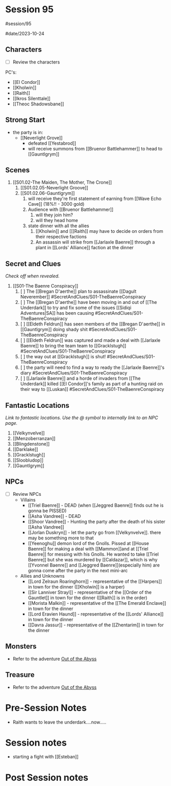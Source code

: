 # Session 95
#session/95

#date/2023-10-24
## Characters

- [ ]  Review the characters

PC's:
- [[El Condor]]
- [[Kholwin]]
- [[Raith]]
- [[Ikros Silenttale]]
- [[Theoc Shadowsbane]]

## Strong Start
- the party is in:
    - [[Neverlight Grove]]
        - defeated [[Yestabrod]]
        - will receive summons from [[Bruenor Battlehammer]] to head to [[Gauntlgrym]]

## Scenes
1. [[S01.02-The Maiden, The Mother, The Crone]]
    1. [[S01.02.05-Neverlight Groove]]
    2. [[S01.02.06-Gauntlgrym]]
        1. will receive they're first statement of earning from [[Wave Echo Cave]] (18%!! - 3000 gold)
        2. Audience with [[Bruenor Battlehammer]]
            1. will they join him?
            2. will they head home
        3. state dinner with all the allies
            1. [[Kholwin]] and [[[Raith]] may have to decide on orders from their respective factions
            2. An assassin will strike from [[Jarlaxle Baenre]] through a plant in [[Lords' Alliance]] faction at the dinner



## Secret and Clues

*Check off when revealed.*

1. [[S01-The Baenre Conspiracy]]
    1. [ ] The [[Bregan D'aerthe]] plan to assassinate [[Dagult Neverember]] #SecretAndClues/S01-TheBaenreConspiracy
    2. [ ] The [[Bregan D'aerthe]] have been moving in and out of [[The Underdark]] to try and fix some of the issues [[Sidiqi Adventures|SA]] has been causing #SecretAndClues/S01-TheBaenreConspiracy 
    3. [ ] [[Eldeth Feldrun]] has seen members of the [[Bregan D'aerthe]] in [[Gauntlgrym]] doing shady shit #SecretAndClues/S01-TheBaenreConspiracy 
    5. [ ] [[Eldeth Feldrun]] was captured and made a deal with [[Jarlaxle Baenre]] to bring the team team to [[Gracklstugh]] #SecretAndClues/S01-TheBaenreConspiracy 
    6. [ ] the way out at [[Gracklstugh]] is shut! #SecretAndClues/S01-TheBaenreConspiracy 
    8. [ ] the party will need to find a way to ready the [[Jarlaxle Baenre]]'s diary #SecretAndClues/S01-TheBaenreConspiracy 
    10. [ ] [[Jarlaxle Baenre]] and a horde of invaders from [[The Underdark]] killed [[El Condor]]'s family as part of a hunting raid on their way to [[Luskan]] #SecretAndClues/S01-TheBaenreConspiracy



## Fantastic Locations

*Link to fantastic locations. Use the @ symbol to internally link to an NPC page.*

1. [[Velkynvelve]]
1. [[Menzoberranzan]]
1. [[Blingdenstone]]
1. [[Darklake]]
1. [[Gracklstugh]]
1. [[Sloobludop]]
2. [[Gauntlgrym]]

## NPCs

- [ ]  Review NPCs
    - Villains
        - [[Triel Baenre]] - DEAD (when [[Jeggred Baenre]] finds out he is gonna be PISSED)
        - [[Asha Vandree]] - DEAD
        - [[Shoor Vandree]] - Hunting the party after the death of his sister [[Asha Vandree]]
        - [[Jorlan Duskryn]] - let the party go from [[Velkynvelve]]. there may be something more to that
        - [[Yeenoghu]] demon lord of the Gnolls. Pissed at [[House Baenre]] for making a deal with [[Mammon]]and at [[Triel Baenre]] for messing with his Gnolls. He wanted to take [[Triel Baenre]] but she was murdered by [[Caldazar]], which is why [[Yvonnel Baenre]] and [[Jeggred Baenre]](especially him) are gonna come after the party in the next mini-arc
    - Allies and Unknowns
        - [[Lord Zelraun Roaringhorn]] - representative of  the [[Harpers]] in town for the dinner ([[Kholwin]] is a harper)
        - [[Sir Lanniver Strayl]] - representative of the [[Order of the Gauntlet]] in town for the dinner ([[Raith]] is in the order)
        - [[Morista Malkin]] - representative of the [[The Emerald Enclave]] in town for the dinner
        - [[Lord Eravien Haund]] - representative of the [[Lords' Alliance]] in town for the dinner
        - [[Davra Jassur]] - representative of the [[Zhentarim]] in town for the dinner





## Monsters
- Refer to the adventure [Out of the Abyss](https://www.dndbeyond.com/sources/oota)

## Treasure
- Refer to the adventure [Out of the Abyss](https://www.dndbeyond.com/sources/oota)

# Pre-Session Notes
- Raith wants to leave the underdark....now.....

# Session notes
- starting a fight with [[Esteban]]

# Post Session notes
